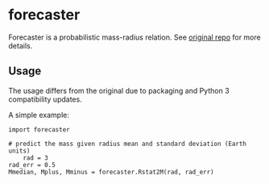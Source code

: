 forecaster
==========

Forecaster is a probabilistic mass-radius relation. See [original repo](https://github.com/chenjj2/forecaster) for more details.

Usage
-----

The usage differs from the original due to packaging and Python 3 compatibility updates.

A simple example:

	import forecaster
	
	# predict the mass given radius mean and standard deviation (Earth units)
        rad = 3
	rad_err = 0.5
	Mmedian, Mplus, Mminus = forecaster.Rstat2M(rad, rad_err)
